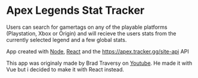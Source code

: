 # Apex Legends Stat Tracker

Users can search for gamertags on any of the playable platforms (Playstation, Xbox or Origin) and will recieve the users stats from the currently selected legend and a few global stats.

App created with [Node](https://nodejs.org/en/), [React](https://reactjs.org/) and the https://apex.tracker.gg/site-api API

This app was originaly made by Brad Traversy on [Youtube](https://www.youtube.com/channel/UC29ju8bIPH5as8OGnQzwJyA). He made it with Vue but i decided to make it with React instead.